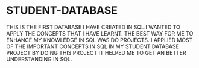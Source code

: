 # STUDENT-DATABASE

THIS IS THE FIRST DATABASE I HAVE CREATED IN SQL.I WANTED TO APPLY THE CONCEPTS THAT I HAVE LEARNT.
THE BEST WAY FOR ME TO ENHANCE MY KNOWLEDGE  IN SQL WAS DO PROJECTS. 
I APPLIED MOST OF THE IMPORTANT CONCEPTS IN SQL IN MY STUDENT DATABASE PROJECT
BY DOING THIS PROJECT  IT HELPED  ME TO GET AN BETTER UNDERSTANDING IN SQL.
